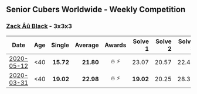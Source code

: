 ## Senior Cubers Worldwide - Weekly Competition
### [Zack Âû Black](../zack_au_black.md) - 3x3x3

| Date | Age | Single | Average | Awards | Solve 1 | Solve 2 | Solve 3 | Solve 4 | Solve 5 | Video |
| :--: | :--: | --: | --: | :--: | --: | --: | --: | --: | --: | :-- |
| [2020-05-12](../../results/333/2020-05-12.md) | <40 | **15.72** | **21.80** | 🔥 ⚡ | 23.07 | 20.57 | 22.42 | **15.72** | 22.41 | [Link](https://www.facebook.com/events/546188069600739/permalink/550348159184730/) |
| [2020-03-31](../../results/333/2020-03-31.md) | <40 | **19.02** | **22.98** | 🔥 ⚡ | **19.02** | 20.25 | 28.36 | 21.68 | 27.02 | [Link](https://www.facebook.com/events/207898257161923/permalink/211697660115316/) |


<!-- Global site tag (gtag.js) - Google Analytics -->
<script async src="https://www.googletagmanager.com/gtag/js?id=UA-86348435-3"></script>
<script>window.dataLayer = window.dataLayer || []; function gtag() {dataLayer.push(arguments);} gtag('js', new Date()); gtag('config', 'UA-86348435-3');</script>
